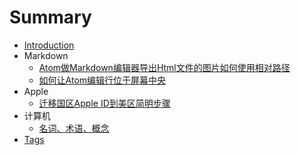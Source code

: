 # Summary

* [Introduction](README.md)
* Markdown
  * [Atom做Markdown编辑器导出Html文件的图片如何使用相对路径](Markdown/Atom做Markdown编辑器导出Html文件的图片如何使用相对路径.md)
  * [如何让Atom编辑行位于屏幕中央](Markdown/如何让Atom编辑行位于屏幕中央.md)
* Apple
  * [迁移国区Apple ID到美区简明步骤](Apple/迁移国区AppleID到美区简明步骤.md)
* 计算机
  * [名词、术语、概念](Computer/名词-概念-术语.md)
* [Tags](tags.md)
